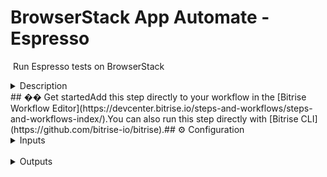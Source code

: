 # BrowserStack App Automate - Espresso
​
Run Espresso tests on BrowserStack
​
<details>
<summary>Description</summary>
​
Run your Espresso tests on BrowserStack App Automate. This step collects the built `.apk` file from `$BITRISE_APK_PATH` and test suite `.apk` file from `$BITRISE_TEST_APK_PATH` environment variables.
​
## Configure the Step
​
Before configuring this step, make sure you install [Bitrise CLI](https://github.com/bitrise-io/bitrise) on your machine.
​
Complete the following steps:
​
1. Clone the repository:
  ```bash
  git clone https://github.com/browserstack/browserstack-bitrise-espresso-step.git
  ```
2. Open the cloned repository and create a `.bitrise.secrets.yml` file at the same level of bitrise.yml to add your BrowserStack Username and Access Key.
  An example `.bitrise.secrets.yml` file is as follows:
  ```yml
    envs:
      - A_SECRET_PARAM_ONE: the value for secret one
      - A_SECRET_PARAM_TWO: the value for secret two
  ```
3. Go to the cloned repository and start the workflow editor:
  ```bash
  cd browserstack-bitrise-espresso-step
  bitrise :workflow-editor
  ```
  The workflow editor starts on `http://localhost:50154/1.3.87/#!/workflows`.
4. On the workflow editor page, from the `WORKFLOW` drop down, select `test`.
5. From the left navigation menu, click `Step Test`.
6. Provide values to the keys listed in the `Input variables` section. Check out the [configuration](#⚙️-configuration) section to learn about each key.
7. Save the configuration. You can now see the configuration in the `bitrise.yml` file created in the cloned repository.
8. Run the test using the following command:
  ```bash
  bitrise run test
  ```
​
​
## Troubleshooting
​
If you get the **Build already exists** error, it is because you have more than one instance of the Step in your Workflow. This doesn't work as Bitrise sends the build slug to Firebase and having the Step more than once in the same Workflow results in sending the same build slug multiple times.
​
​
</details>
​
## �� Get started
​
Add this step directly to your workflow in the [Bitrise Workflow Editor](https://devcenter.bitrise.io/steps-and-workflows/steps-and-workflows-index/).
​
You can also run this step directly with [Bitrise CLI](https://github.com/bitrise-io/bitrise).
​
## ⚙️ Configuration
​
<details>
<summary>Inputs</summary>
​
| Key | Description | Flags | Default |
| --- | --- | --- | --- |
| `app_apk_path` | Path of the app (.apk) file. | required | `$BITRISE_APK_PATH` |
| `testsuite_apk_path` | Path of the test suite (.apk) file . | required | `$BITRISE_TEST_APK_PATH` |
| `devices` | Name of one or more device-OS combination in new line. For example: <br /> `Samsung Galaxy S9 Plus-9.0` <br />`Google Pixel 3a-9.0` | required | `Samsung Galaxy S9 Plus-9.0` |
| `instrumentation_logs` | Generate instrumentation logs of the test session  |  | `true` |
| `network_logs` | Generate network logs of your Espresso test sessions to capture network traffic, latency, etc. |  | `false` |
| `device_logs` | Generate device logs (Android logcat) |  | `false` |
| `debug_screenshots` | Capture the screenshots of the test execution|  | `false` |
| `video_recording` | Record video of the test execution  |  | `true` |
| `project` | Project name of the tests |  |  |
| `project_notify_url` | A callback URL to enable BrowserStack notify about completion of build under a given project.   |  |  |
| `use_local` | Enable local testing to retrieve app data hosted on local/private servers  |  | `false` |
| `use_test_sharding` | Enable test sharding to split tests cases into different groups instead of running them sequentially. <br />Add the sharding value json here. Examples: **Input for auto strategy**: <br /> ```{"numberOfShards": 2}, "devices": ["Google Pixel 3-9.0"]``` <br /> **Input for package strategy**:```{"numberOfShards": 2, "mapping": [{"name": "Shard 1", "strategy": "package", "values": ["com.foo.login", "com.foo.logout"]}, {"name": "Shard 2", "strategy": "package", "values": ["com.foo.dashboard"]}]}```  **Input for class strategy**: ```{"numberOfShards": 2, "mapping": [{"name": "Shard 1", "strategy": "class", "values": ["com.foo.login.user", "com.foo.login.admin"]}, {"name": "Shard 2", "strategy": "class", "values": ["com.foo.logout.user"]}]}```|  |  |
| `clear_app_data` | Enable to clear app data after every test run|  | `false`  |
| `filter_test` | "Key-value pairs of filters to run tests from supported test filtering strategies: class, package, annotation, size <br /> Examples: **For class filtering strategy**: `class com.android.foo.ClassA, class com.android.foo.ClassB,class com.android.foo.ClassC` <br /> **For package filtering strategy**: `package com.android.foo` <br /> **For annotation filtering strategy**: `size small`,`size medium`,`size large`  |  |  |
| `use_single_runner_invocation` | Enable to run all tests in a single instrumentation process to reduce overall build time.  |  | `false`  |
| `use_mock_server` | Enable to mock a web server in your espresso tests to mock your API responses. Learn more. |  | `false` |
| `check_build_status` | Wait for BrowserStack to complete the execution and get the test results  |  | `true` |
| `api_params` |"New line separated variables, key and value seperated by `=` For example: `coverage=true` <br />`geoLocation=CN"` |  |  |
​
</details>
​
<details>
<summary>Outputs</summary>
​
| Environment Variable | Description |
| --- | --- |
| `$BROWSERSTACK_BUILD_URL` |BrowserStack Dashboard URL for the executed build|
| `$BROWSERSTACK_BUILD_STATUS`| Status of the executed build. Check out the [test results guide](https://www.browserstack.com/docs/app-automate/espresso/view-test-results) to learn about the available status  |
​
</details>

